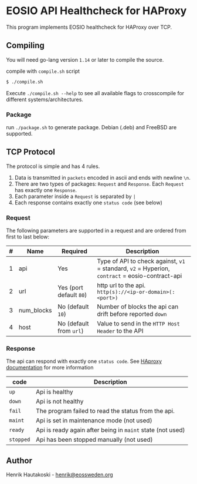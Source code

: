 # EOSIO API Healthcheck for HAProxy

This program implements EOSIO healthcheck for HAProxy over TCP.

## Compiling

You will need go-lang version `1.14` or later to compile the source.

compile with `compile.sh` script

```sh
$ ./compile.sh
```

Execute `./compile.sh --help` to see all available flags to crosscompile for different systems/architectures.

### Package

run `./package.sh` to generate package. Debian (.deb) and FreeBSD are supported.

## TCP Protocol

The protocol is simple and has 4 rules.

1. Data is transmitted in `packets` encoded in ascii and ends with newline `\n`.
2. There are two types of packages: `Request` and `Response`. Each `Request` has exactly one `Response`.
3. Each parameter inside a `Request` is separated by `|`
4. Each response contains exactly one `status code` (see below)


### Request

The following parameters are supported in a request and are ordered from
first to last below:

| # | Name       | Required                | Description                                                                                     |
| - | ---------- | ----------------------- | ----------------------------------------------------------------------------------------------- |
| 1 | api        | Yes                     | Type of API to check against, `v1` = standard, `v2` = Hyperion, `contract` = eosio-contract-api |
| 2 | url        | Yes (port default `80`) | http url to the api. `http(s)://<ip-or-domain>(:<port>)`                                        |
| 3 | num_blocks | No (default `10`)       | Number of blocks the api can drift before reported `down`                                       |
| 4 | host       | No (default from `url`) | Value to send in the `HTTP Host Header` to the API                                              |

### Response

The api can respond with exactly one `status code`.
See [HAproxy documentation](https://cbonte.github.io/haproxy-dconv/1.7/configuration.html#5.2-agent-check) for more information

| code      | Description                                                |
| --------- | ---------------------------------------------------------- |
| `up`      | Api is healthy                                             |
| `down`    | Api is not healthy                                         |
| `fail`    | The program failed to read the status from the api.        |
| `maint`   | Api is set in maintenance mode (not used)                  |
| `ready`   | Api is ready again after being in `maint` state (not used) |
| `stopped` | Api has been stopped manually (not used)                   |

## Author

Henrik Hautakoski - [henrik@eossweden.org](mailto:henrik@eossweden.org)
